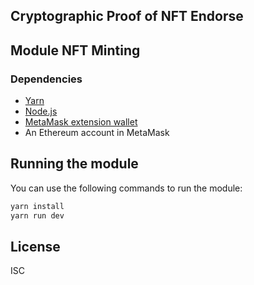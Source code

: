 
## Cryptographic Proof of NFT Endorse

## Module NFT Minting

### Dependencies 

- [Yarn](https://classic.yarnpkg.com/en/docs/install)
- [Node.js](https://nodejs.org/en/)
- [MetaMask extension wallet](https://metamask.io/)
- An Ethereum account in MetaMask


## Running the module

You can use the following commands to run the module:

```bash
yarn install
yarn run dev
```

## License
ISC
